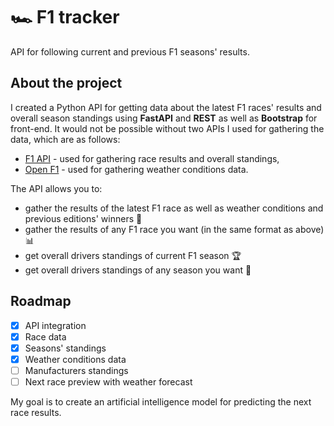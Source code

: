 # 🏎️ F1 tracker
API for following current and previous F1 seasons' results. 
## About the project
I created a Python API for getting data about the latest F1 races' results and overall season standings using **FastAPI** and **REST** as well as **Bootstrap** for front-end. It would not be possible without two APIs I used for gathering the data, which are as follows:
* [F1 API](https://github.com/Rafacv23/F1-api) - used for gathering race results and overall standings,
* [Open F1](https://github.com/br-g/openf1) - used for gathering weather conditions data.

The API allows you to:
* gather the results of the latest F1 race as well as weather conditions and previous editions' winners 🏁
* gather the results of any F1 race you want (in the same format as above) 📊
* get overall drivers standings of current F1 season 🏆
* get overall drivers standings of any season you want 📜

## Roadmap
- [x] API integration
- [x] Race data
- [X] Seasons' standings
- [x] Weather conditions data
- [ ] Manufacturers standings
- [ ] Next race preview with weather forecast

My goal is to create an artificial intelligence model for predicting the next race results.
